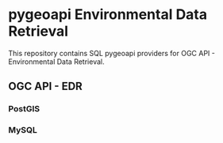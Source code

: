 # pygeoapi Environmental Data Retrieval
This repository contains SQL pygeoapi providers for OGC API - Environmental Data Retrieval. 

## OGC API - EDR

### PostGIS

### MySQL
